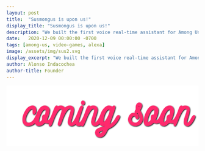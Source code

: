 ```yaml
---
layout: post
title:  "Susmongus is upon us!"
display_title: "Susmongus is upon us!"
description: "We built the first voice real-time assistant for Among Us. Try it out!"
date:   2020-12-09 00:00:00 -0700
tags: [among-us, video-games, alexa]
image: /assets/img/sus2.svg
display_excerpt: "We built the first voice real-time assistant for Among Us. Try it out!"
author: Alonso Indacochea
author-title: Founder
---
```

<img class="coming-soon" src="/assets/img/coming-soon-css.svg" alt="Coming soon!">